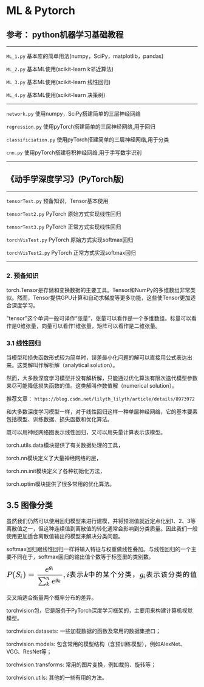 # ML & Pytorch

## 参考： python机器学习基础教程

---

`ML_1.py` 基本库的简单用法(numpy，SciPy，matplotlib，pandas)  

`ML_2.py` 基本ML使用(scikit-learn k邻近算法)

`ML_3.py` 基本ML使用(scikit-learn 线性回归)

`ML_4.py` 基本ML使用(scikit-learn 决策树)

---

`network.py` 使用numpy，SciPy搭建简单的三层神经网络

`regression.py` 使用pyTorch搭建简单的三层神经网络,用于回归

`classificiation.py` 使用pyTorch搭建简单的三层神经网络,用于分类

`cnn.py` 使用pyTorch搭建卷积神经网络,用于手写数字识别

---

## 《动手学深度学习》(PyTorch版)

---

`tensorTest.py` 预备知识，Tensor基本使用

`tensorTest2.py` PyTorch 原始方式实现线性回归

`tensorTest3.py` PyTorch 正常方式实现线性回归

`torchVisTest.py` PyTorch 原始方式实现softmax回归

`torchVisTest2.py` PyTorch 正常方式实现softmax回归

---

### 2. 预备知识

torch.Tensor是存储和变换数据的主要工具。Tensor和NumPy的多维数组非常类似。然而，Tensor提供GPU计算和自动求梯度等更多功能，这些使Tensor更加适合深度学习。

"tensor"这个单词一般可译作“张量”，张量可以看作是一个多维数组。标量可以看作是0维张量，向量可以看作1维张量，矩阵可以看作是二维张量。

### 3.1 线性回归

当模型和损失函数形式较为简单时，误差最小化问题的解可以直接用公式表达出来。这类解叫作解析解（analytical solution）。

然而，大多数深度学习模型并没有解析解，只能通过优化算法有限次迭代模型参数来尽可能降低损失函数的值。这类解叫作数值解（numerical solution）。

推荐文章： `https://blog.csdn.net/lilyth_lilyth/article/details/8973972`

和大多数深度学习模型一样，对于线性回归这样一种单层神经网络，它的基本要素包括模型、训练数据、损失函数和优化算法。

既可以用神经网络图表示线性回归，又可以用矢量计算表示该模型。

torch.utils.data模块提供了有关数据处理的工具，

torch.nn模块定义了大量神经网络的层，

torch.nn.init模块定义了各种初始化方法，

torch.optim模块提供了很多常用的优化算法。

## 3.5 图像分类

虽然我们仍然可以使用回归模型来进行建模，并将预测值就近定点化到1、2、3等离散值之一，但这种连续值到离散值的转化通常会影响到分类质量。因此我们一般使用更加适合离散值输出的模型来解决分类问题。

softmax回归跟线性回归一样将输入特征与权重做线性叠加。与线性回归的一个主要不同在于，softmax回归的输出值个数等于标签里的类别数。

![](math.svg)

交叉熵适合衡量两个概率分布的差异。

torchvision包，它是服务于PyTorch深度学习框架的，主要用来构建计算机视觉模型。

torchvision.datasets: 一些加载数据的函数及常用的数据集接口；

torchvision.models: 包含常用的模型结构（含预训练模型），例如AlexNet、VGG、ResNet等；

torchvision.transforms: 常用的图片变换，例如裁剪、旋转等；

torchvision.utils: 其他的一些有用的方法。
